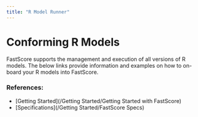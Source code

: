```yaml
---
title: "R Model Runner"
---
```


# Conforming R Models

FastScore supports the management and execution of all versions of R models. The below links provide information and examples on how to on-board your R models into FastScore.

### References:

- [Getting Started](/Getting Started/Getting Started with FastScore)
- [Specifications](/Getting Started/FastScore Specs)

